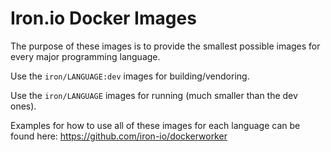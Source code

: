 # Iron.io Docker Images

The purpose of these images is to provide the smallest possible images for
every major programming language.

Use the `iron/LANGUAGE:dev` images for building/vendoring.

Use the `iron/LANGUAGE` images for running (much smaller than the dev ones).

Examples for how to use all of these images for each language can be found here: https://github.com/iron-io/dockerworker
